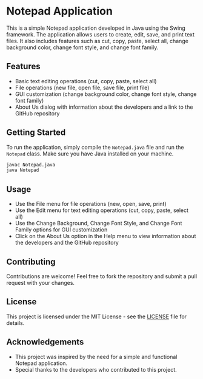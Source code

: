 # Notepad Application

This is a simple Notepad application developed in Java using the Swing framework. The application allows users to create, edit, save, and print text files. It also includes features such as cut, copy, paste, select all, change background color, change font style, and change font family.

## Features

- Basic text editing operations (cut, copy, paste, select all)
- File operations (new file, open file, save file, print file)
- GUI customization (change background color, change font style, change font family)
- About Us dialog with information about the developers and a link to the GitHub repository

## Getting Started

To run the application, simply compile the `Notepad.java` file and run the `Notepad` class. Make sure you have Java installed on your machine.

```bash
javac Notepad.java
java Notepad
```

## Usage

- Use the File menu for file operations (new, open, save, print)
- Use the Edit menu for text editing operations (cut, copy, paste, select all)
- Use the Change Background, Change Font Style, and Change Font Family options for GUI customization
- Click on the About Us option in the Help menu to view information about the developers and the GitHub repository

## Contributing

Contributions are welcome! Feel free to fork the repository and submit a pull request with your changes.

## License

This project is licensed under the MIT License - see the [LICENSE](LICENSE) file for details.

## Acknowledgements

- This project was inspired by the need for a simple and functional Notepad application.
- Special thanks to the developers who contributed to this project.